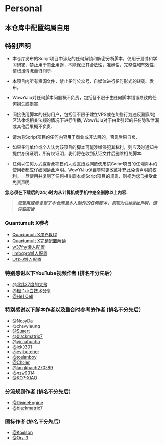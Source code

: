 # Personal
## 本仓库中配置纯属自用
## 特别声明
* 本仓库发布的Script项目中涉及的任何解锁和解密分析脚本，仅用于测试和学习研究，禁止用于商业用途，不能保证其合法性，准确性，完整性和有效性，请根据情况自行判断.

* 本项目内所有资源文件，禁止任何公众号、自媒体进行任何形式的转载、发布。

* WowYiJiu对任何脚本问题概不负责，包括但不限于由任何脚本错误导致的任何损失或损害.

* 间接使用脚本的任何用户，包括但不限于建立VPS或在某些行为违反国家/地区法律或相关法规的情况下进行传播, WowYiJiu对于由此引起的任何隐私泄漏或其他后果概不负责.

* 请勿将Script项目的任何内容用于商业或非法目的，否则后果自负.

* 如果任何单位或个人认为该项目的脚本可能涉嫌侵犯其权利，则应及时通知并提供身份证明，所有权证明，我们将在收到认证文件后删除相关脚本.

* 任何以任何方式查看此项目的人或直接或间接使用该Script项目的任何脚本的使用者都应仔细阅读此声明。WowYiJiu保留随时更改或补充此免责声明的权利。一旦使用并复制了任何相关脚本或Script项目的规则，则视为您已接受此免责声明.

 **您必须在下载后的24小时内从计算机或手机中完全删除以上内容.**  </br>
> ***您使用或者复制了本仓库且本人制作的任何脚本，则视为`已接受`此声明，请仔细阅读*** 

### Quantumult X参考
 - [Quantumult X用户教程](https://www.notion.so/Quantumult-X-1d32ddc6e61c4892ad2ec5ea47f00917)
 - [Quantumult X完整配置解读](https://raw.githubusercontent.com/KOP-XIAO/QuantumultX/master/QuantumultX_Profiles.conf)
 - [w37fhy懒人配置](https://raw.githubusercontent.com/w37fhy/QuantumultX/master/w37fhy_diy.conf)
 - [limbopro懒人配置](https://raw.githubusercontent.com/limbopro/Profiles4limbo/main/full.conf)
 - [Orz-3懒人配置](https://raw.githubusercontent.com/Orz-3/QuantumultX/master/Orz-3.conf)

### 特别感谢以下YouTube视频作者 (排名不分先后）
- [@北纬37度的大飛](https://www.youtube.com/playlist?list=PLjqZWxLDYP3t12BpTjBvrDCbyJkYNxzwE)
- [@橙子小白技术分享](https://www.youtube.com/playlist?list=PLAwbcHHUuui90hRChtmitMuoDPoNdmYqD) 
- [@Hell Cell](https://www.youtube.com/channel/UCgjdfJbXYaFfC3Wxump37Mg) 

### 特别感谢以下脚本作者以及整合时参考的作者 (排名不分先后）
- [@NobyDa](https://github.com/NobyDa)
- [@chavyleung](https://github.com/chavyleung)
- [@Sunert](https://github.com/Sunert)
- [@blackmatrix7](https://github.com/blackmatrix7)
- [@yichahucha](https://github.com/yichahucha)
- [@lxk0301](https://github.com/lxk0301)
- [@evilbutcher](https://github.com/evilbutcher)
- [@toulanboy](https://github.com/toulanboy)
- [@Choler](https://github.com/Choler)
- [@langkhach270389](https://github.com/langkhach270389)
- [@nzw9314](https://github.com/nzw9314)
- [@KOP-XIAO](https://github.com/KOP-XIAO)
### 分流规则作者 (排名不分先后）
- [@DivineEngine](https://github.com/DivineEngine)
- [@blackmatrix7](https://github.com/blackmatrix7)
### 图标作者 (排名不分先后）
- [@Koolson](https://github.com/Koolson)
- [@Orz-3](https://github.com/Orz-3)
